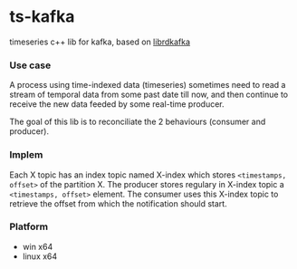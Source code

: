 # ts-kafka
timeseries c++ lib for kafka, based on [librdkafka](https://github.com/edenhill/librdkafka)

### Use case

A process using time-indexed data (timeseries) sometimes need to read a stream of temporal data from some past date till now, and then continue to receive the new data feeded by some real-time producer.

The goal of this lib is to reconciliate the 2 behaviours (consumer and producer).

### Implem 

Each X topic has an index topic named X-index which stores `<timestamps, offset>` of the partition X.
The producer stores regulary in X-index topic a `<timestamps, offset>` element.
The consumer uses this X-index topic to retrieve the offset from which the notification should start.

### Platform

  * win x64
  * linux x64
  
  
  

